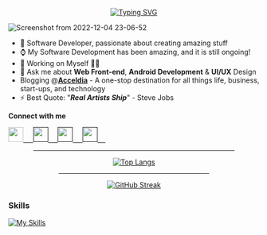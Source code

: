 <div align=center>
  
  [![Typing SVG](https://readme-typing-svg.herokuapp.com?font=&color=%23F70A04&center=true&lines=<+Hello+World%F0%9F%91%8B,+My+Universe!+/>)](https://git.io/typing-svg)  
</div>

![Screenshot from 2022-12-04 23-06-52](https://user-images.githubusercontent.com/77758884/205738899-53cd85f5-aac6-4d8a-9618-addaafab4df7.png)



- 🌱 Software Developer, passionate about creating amazing stuff
- ⌚ My Software Development has been amazing, and it is still ongoing!
- 🔭 Working on Myself 🌟🌟
- 💬 Ask me about **Web Front-end**, **Android Development** & **UI/UX** Design
- Blogging @**[Acceldia](https://acceldia.vercel.app/)** - A one-stop destination for all things life, business, start-ups, and technology
- ⚡ Best Quote: "<strong><em>Real Artists Ship</em></strong>" - Steve Jobs

**Connect with me**

<a href="https://www.linkedin.com/in/votes-wakoli/" target="_blank">
  <img height=30 width=30 src="https://cdn.jsdelivr.net/gh/devicons/devicon/icons/linkedin/linkedin-original.svg" />&nbsp;&nbsp;&nbsp;&nbsp;
</a>
<a href="" target="_blank">
  <img height=30 width=30 src="https://cdn.jsdelivr.net/gh/devicons/devicon/icons/twitter/twitter-original.svg colored" />&nbsp;&nbsp;&nbsp;&nbsp;
</a>
<a href="" target="_blank">
  <img height=30 width=30 src="https://user-images.githubusercontent.com/77758884/171897806-3e20ecb8-7f68-4813-9093-a9b1c65fdd4f.png" >&nbsp;&nbsp;&nbsp;&nbsp;
</a>
<a href="" target="_blank">
  <img height=30 width=30 src="https://user-images.githubusercontent.com/77758884/171907062-e3342a31-7afa-4b2e-9ae8-877a948fa67e.png" >&nbsp;&nbsp;&nbsp;&nbsp;
</a>

<!-- here      -->
 
<div align=center>         
   
<hr width="80%">
  
[![Top Langs](https://github-readme-stats.vercel.app/api/top-langs/?username=wakoliVotes&theme=omni&am&layout=compact&langs_count=10&hide=jupyter%20notebook,html)](https://github.com/danny-votez/github-readme-stats)  
  
<hr width="60%">
  


[![GitHub Streak](https://github-readme-streak-stats.herokuapp.com?user=wakoliVotes&theme=monokai&date_format=M%20j%5B%2C%20Y%5D&ring=1300DD&sideLabels=00DD29&dates=FFFEF1&fire=000DFF&currStreakNum=CDDCDD)](https://git.io/streak-stats) 

  
 </div>
 
 
### Skills

[![My Skills](https://skillicons.dev/icons?i=kotlin,java,androidstudio,sqlite,swift,dart,flutter,py,js,react,nodejs,express,html,css,sass,bootstrap,git,github,mysql,mongodb,postgres,firebase,vscode,idea,tailwind,linux,stackoverflow)](https://skillicons.dev)

